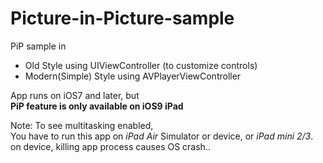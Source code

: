 # Picture-in-Picture-sample

PiP sample in

- Old Style using UIViewController (to customize controls)
- Modern(Simple) Style using AVPlayerViewController

App runs on iOS7 and later, but  
**PiP feature is only available on iOS9 iPad**

Note: To see multitasking enabled,  
    You have to run this app on *iPad Air* Simulator or device, or *iPad mini 2/3*.  
    on device, killing app process causes OS crash..
